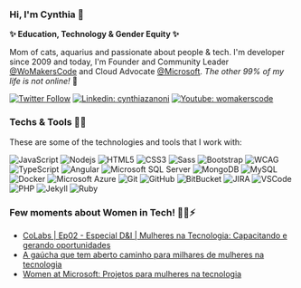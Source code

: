 ### Hi, I'm Cynthia 👋 
**✨ Education, Technology & Gender Equity ✨**

Mom of cats, aquarius and passionate about people & tech. I'm developer since 2009 and today, I'm Founder and Community Leader [@WoMakersCode](https://github.com/WoMakersCode) and Cloud Advocate [@Microsoft](https://github.com/microsoft).
*The other 99% of my life is not online!* 🌱 

[![Twitter Follow](https://img.shields.io/twitter/follow/cynthiazanoni?style=social)](https://twitter.com/cynthiazanoni)
[![Linkedin: cynthiazanoni](https://img.shields.io/badge/-Linkedin-blue?style=flat-square&logo=Linkedin&logoColor=white&link=https://www.linkedin.com/in/cynthiazanoni/)](https://www.linkedin.com/in/cynthiazanoni/)
[![Youtube: womakerscode](https://img.shields.io/badge/-Youtube-red?style=flat-square&logo=Youtube&logoColor=white&link=http://youtube.com/womakerscode)](http://youtube.com/womakerscode)

### Techs & Tools 🐱‍💻 

These are some of the technologies and tools that I work with:

![JavaScript](https://img.shields.io/badge/-JavaScript-black?style=flat-square&logo=javascript)
![Nodejs](https://img.shields.io/badge/-Nodejs-339933?style=flat-square&logo=Node.js&logoColor=white)
![HTML5](https://img.shields.io/badge/-HTML5-E34F26?style=flat-square&logo=html5&logoColor=white)
![CSS3](https://img.shields.io/badge/-CSS3-1572B6?style=flat-square&logo=css3)
![Sass](https://img.shields.io/badge/-Sass-CC6699?style=flat-square&logo=sass&logoColor=white)
![Bootstrap](https://img.shields.io/badge/-Bootstrap-563D7C?style=flat-square&logo=bootstrap)
![WCAG](https://img.shields.io/badge/-wcag-black?style=flat-square&logo=WCAG)
![TypeScript](https://img.shields.io/badge/-TypeScript-007ACC?style=flat-square&logo=typescript)
![Angular](https://img.shields.io/badge/-Angular-DD0031?style=flat-square&logo=angular)
![Microsoft SQL Server](https://img.shields.io/badge/-SQL%20Server-CC2927?style=flat-square&logo=microsoft-sql-server&logoColor=white)
![MongoDB](https://img.shields.io/badge/-MongoDB-black?style=flat-square&logo=mongodb)
![MySQL](https://img.shields.io/badge/-MySQL-4479A1?style=flat-square&logo=mysql&logoColor=white)
![Docker](https://img.shields.io/badge/-Docker-2496ED?style=flat-square&logo=docker&logoColor=white)
![Microsoft Azure](https://img.shields.io/badge/Microsoft%20Azure-0089D6?style=flat-square&logo=microsoft-azure&logoColor=white)
![Git](https://img.shields.io/badge/-Git-black?style=flat-square&logo=git)
![GitHub](https://img.shields.io/badge/-GitHub-181717?style=flat-square&logo=github)
![BitBucket](https://img.shields.io/badge/-BitBucket-darkblue?style=flat-square&logo=bitbucket)
![JIRA](https://img.shields.io/badge/-JIRA-0052CC?style=flat-square&logo=jira)
![VSCode](https://img.shields.io/badge/-VSCode-007ACC?style=flat-square&logo=visual-studio-code&logoColor=white)
![PHP](https://img.shields.io/badge/-PHP-black?style=flat-square&logo=php)
![Jekyll](https://img.shields.io/badge/-Jekyll-black?style=flat-square&logo=Jekyll)
![Ruby](https://img.shields.io/badge/-Rails-DD0031?style=flat-square&logo=Ruby)

### Few moments about Women in Tech! 👩‍💻⚡
- [CoLabs | Ep02 - Especial D&I | Mulheres na Tecnologia: Capacitando e gerando oportunidades](https://www.youtube.com/watch?v=zE0YmM8FJGo&list=PLQq6yswS_I7Y5Q0JT89d-K3PjJZsUjhBX&index=2&ab_channel=LocalizaCarreiras)
- [A gaúcha que tem aberto caminho para milhares de mulheres na tecnologia ](https://gauchazh.clicrbs.com.br/donna/noticia/2021/10/quem-e-cynthia-zanoni-a-gaucha-que-tem-aberto-caminho-para-milhares-de-mulheres-na-tecnologia-ckurhdssl00cj019mklwpb55s.html)
- [Women at Microsoft: Projetos para mulheres na tecnologia](https://www.linkedin.com/feed/update/urn:li:activity:6635622092710653952/)

